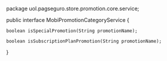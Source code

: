 package uol.pagseguro.store.promotion.core.service;  
  
public interface MobiPromotionCategoryService {  
  
    boolean isSpecialPromotion(String promotionName);  
  
    boolean isSubscriptionPlanPromotion(String promotionName);  
}